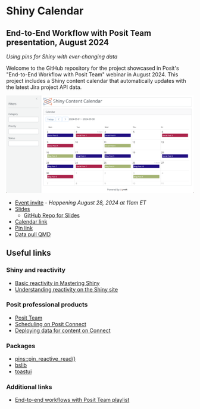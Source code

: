# Shiny Calendar

## End-to-End Workflow with Posit Team presentation, August 2024

*Using pins for Shiny with ever-changing data*

Welcome to the GitHub repository for the project showcased in Posit's "End-to-End Workflow with Posit Team" webinar in August 2024. This project includes a Shiny content calendar that automatically updates with the latest Jira project API data.

![](images/shiny-calendar.png)

* [Event invite](https://pos.it/team-demo) - *Happening August 28, 2024 at 11am ET*
* [Slides](https://connect.posit.cloud/ivelasq/content/0191902f-f29f-7d83-3606-3d3a013e33d5)
    * [GitHub Repo for Slides](https://github.com/ivelasq/automated-quarto-dashboards-slides)
* [Calendar link](https://pub.demo.posit.team/public/shiny-calendar/)
* [Pin link](https://pub.demo.posit.team/public/shiny-calendar-pin/)
* [Data pull QMD](https://pub.demo.posit.team/public/shiny-calendar-data-pull/)

## Useful links

### Shiny and reactivity

* [Basic reactivity in Mastering Shiny](https://mastering-shiny.org/basic-reactivity.html#reactive-programming)
* [Understanding reactivity on the Shiny site](https://shiny.posit.co/r/articles/build/understanding-reactivity/)

### Posit professional products

* [Posit Team](https://posit.co/products/enterprise/team/)
* [Scheduling on Posit Connect](https://docs.posit.co/connect/user/scheduling/)
* [Deploying data for content on Connect](https://solutions.posit.co/connections/deploying-data/index.html#special-considerations-for-shiny-apps)

### Packages

* [pins::pin_reactive_read()](https://pins.rstudio.com/reference/pin_reactive_read.html)
* [bslib](https://rstudio.github.io/bslib/)
* [toastui](https://dreamrs.github.io/toastui/)

### Additional links

* [End-to-end workflows with Posit Team playlist](https://www.youtube.com/playlist?list=PL9HYL-VRX0oRsUB5AgNMQuKuHPpNDLBVt)